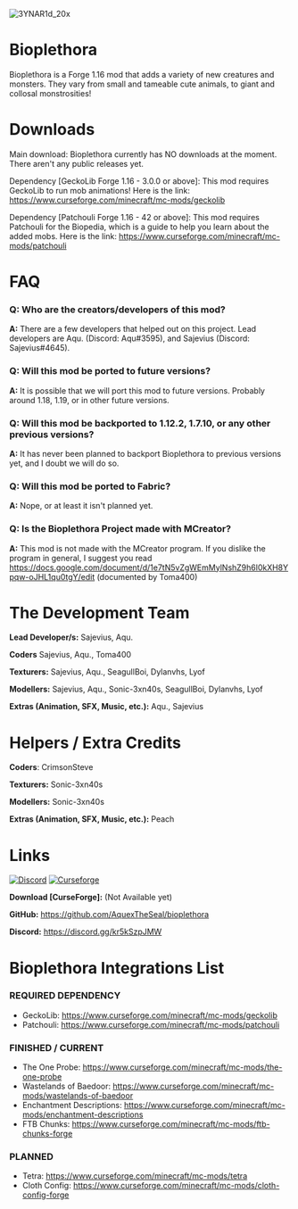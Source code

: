 ![3YNAR1d_20x](https://user-images.githubusercontent.com/71295972/143822148-72a48595-e5e1-444c-b23e-75e8b5f570ff.png)

# Bioplethora
Bioplethora is a Forge 1.16 mod that adds a variety of new creatures and monsters. They vary from small and tameable cute animals, to giant and collosal monstrosities! 

# Downloads
Main download: Bioplethora currently has NO downloads at the moment. There aren't any public releases yet.

Dependency [GeckoLib Forge 1.16 - 3.0.0 or above]: This mod requires GeckoLib to run mob animations! Here is the link: https://www.curseforge.com/minecraft/mc-mods/geckolib

Dependency [Patchouli Forge 1.16 - 42 or above]: This mod requires Patchouli for the Biopedia, which is a guide to help you learn about the added mobs. Here is the link: https://www.curseforge.com/minecraft/mc-mods/patchouli

# FAQ
### Q: Who are the creators/developers of this mod?
**A:** There are a few developers that helped out on this project. Lead developers are Aqu. (Discord: Aqu#3595), and Sajevius (Discord: Sajevius#4645).

### Q: Will this mod be ported to future versions?
**A:** It is possible that we will port this mod to future versions. Probably around 1.18, 1.19, or in other future versions.

### Q: Will this mod be backported to 1.12.2, 1.7.10, or any other previous versions?
**A:** It has never been planned to backport Bioplethora to previous versions yet, and I doubt we will do so.

### Q: Will this mod be ported to Fabric?
**A:** Nope, or at least it isn't planned yet.

### Q: Is the Bioplethora Project made with MCreator?
**A:** This mod is not made with the MCreator program. If you dislike the program in general, I suggest you read https://docs.google.com/document/d/1e7tN5vZgWEmMylNshZ9h6l0kXH8Ypqw-oJHL1qu0tgY/edit (documented by Toma400)

# The Development Team
**Lead Developer/s:** Sajevius, Aqu.

**Coders** Sajevius, Aqu., Toma400

**Texturers:** Sajevius, Aqu., SeagullBoi, Dylanvhs, Lyof

**Modellers:** Sajevius, Aqu., Sonic-3xn40s, SeagullBoi, Dylanvhs, Lyof

**Extras (Animation, SFX, Music, etc.):** Aqu., Sajevius

# Helpers / Extra Credits

**Coders**: CrimsonSteve

**Texturers:** Sonic-3xn40s

**Modellers:** Sonic-3xn40s

**Extras (Animation, SFX, Music, etc.):** Peach

# Links

[![Discord](https://img.shields.io/badge/Discord-Join%20our%20server!-7289da.svg?longCache=true&style=for-the-badge)](https://discord.gg/kr5kSzpJMW)
[![Curseforge](https://img.shields.io/badge/Curseforge-Project%20page!-A54C2D.svg?longCache=true&style=for-the-badge)](https://www.curseforge.com/minecraft/mc-mods/off-hand-combat)

**Download [CurseForge]:** (Not Available yet)

**GitHub:** https://github.com/AquexTheSeal/bioplethora

**Discord:** https://discord.gg/kr5kSzpJMW

# Bioplethora Integrations List

### REQUIRED DEPENDENCY

- GeckoLib: https://www.curseforge.com/minecraft/mc-mods/geckolib
- Patchouli: https://www.curseforge.com/minecraft/mc-mods/patchouli

### FINISHED / CURRENT

- The One Probe: https://www.curseforge.com/minecraft/mc-mods/the-one-probe
- Wastelands of Baedoor: https://www.curseforge.com/minecraft/mc-mods/wastelands-of-baedoor
- Enchantment Descriptions: https://www.curseforge.com/minecraft/mc-mods/enchantment-descriptions
- FTB Chunks: https://www.curseforge.com/minecraft/mc-mods/ftb-chunks-forge

### PLANNED

- Tetra: https://www.curseforge.com/minecraft/mc-mods/tetra
- Cloth Config: https://www.curseforge.com/minecraft/mc-mods/cloth-config-forge


